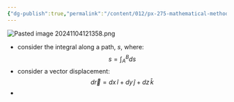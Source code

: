 ```yaml
---
{"dg-publish":true,"permalink":"/content/012/px-275-mathematical-methods/d-vector-integration/d1-2/px-275-d1-vector-displacements/","noteIcon":"1","created":"2024-11-25T10:50:32.000+00:00","updated":"2024-11-26T10:05:35.572+00:00"}
---
```


![Pasted image 20241104121358.png](/img/user/pics/Pasted%20image%2020241104121358.png)
- consider the integral along a path, $s$, where: 
$$s = \int_{A}^B ds$$
- consider a vector displacement: 
$$d\vec r = dx\,\hat i + dy\,\hat j + dz\,\hat k$$
- 